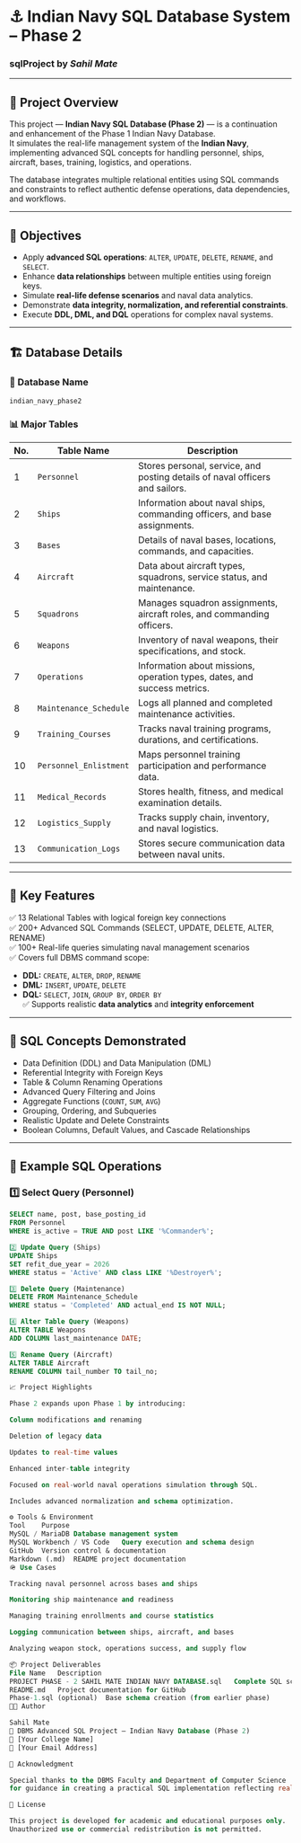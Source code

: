 # ⚓ Indian Navy SQL Database System – Phase 2  
### sqlProject by *Sahil Mate*

---

## 🧭 Project Overview
This project — **Indian Navy SQL Database (Phase 2)** — is a continuation and enhancement of the Phase 1 Indian Navy Database.  
It simulates the real-life management system of the **Indian Navy**, implementing advanced SQL concepts for handling personnel, ships, aircraft, bases, training, logistics, and operations.

The database integrates multiple relational entities using SQL commands and constraints to reflect authentic defense operations, data dependencies, and workflows.

---

## 🎯 Objectives
- Apply **advanced SQL operations**: `ALTER`, `UPDATE`, `DELETE`, `RENAME`, and `SELECT`.  
- Enhance **data relationships** between multiple entities using foreign keys.  
- Simulate **real-life defense scenarios** and naval data analytics.  
- Demonstrate **data integrity, normalization, and referential constraints**.  
- Execute **DDL, DML, and DQL** operations for complex naval systems.

---

## 🏗️ Database Details
### 📘 Database Name
`indian_navy_phase2`

### 📊 Major Tables
| No. | Table Name | Description |
|-----|-------------|-------------|
| 1 | `Personnel` | Stores personal, service, and posting details of naval officers and sailors. |
| 2 | `Ships` | Information about naval ships, commanding officers, and base assignments. |
| 3 | `Bases` | Details of naval bases, locations, commands, and capacities. |
| 4 | `Aircraft` | Data about aircraft types, squadrons, service status, and maintenance. |
| 5 | `Squadrons` | Manages squadron assignments, aircraft roles, and commanding officers. |
| 6 | `Weapons` | Inventory of naval weapons, their specifications, and stock. |
| 7 | `Operations` | Information about missions, operation types, dates, and success metrics. |
| 8 | `Maintenance_Schedule` | Logs all planned and completed maintenance activities. |
| 9 | `Training_Courses` | Tracks naval training programs, durations, and certifications. |
| 10 | `Personnel_Enlistment` | Maps personnel training participation and performance data. |
| 11 | `Medical_Records` | Stores health, fitness, and medical examination details. |
| 12 | `Logistics_Supply` | Tracks supply chain, inventory, and naval logistics. |
| 13 | `Communication_Logs` | Stores secure communication data between naval units. |

---

## 🧱 Key Features
✅ 13 Relational Tables with logical foreign key connections  
✅ 200+ Advanced SQL Commands (SELECT, UPDATE, DELETE, ALTER, RENAME)  
✅ 100+ Real-life queries simulating naval management scenarios  
✅ Covers full DBMS command scope:
- **DDL:** `CREATE`, `ALTER`, `DROP`, `RENAME`
- **DML:** `INSERT`, `UPDATE`, `DELETE`
- **DQL:** `SELECT`, `JOIN`, `GROUP BY`, `ORDER BY`  
✅ Supports realistic **data analytics** and **integrity enforcement**

---

## 🧠 SQL Concepts Demonstrated
- Data Definition (DDL) and Data Manipulation (DML)
- Referential Integrity with Foreign Keys  
- Table & Column Renaming Operations  
- Advanced Query Filtering and Joins  
- Aggregate Functions (`COUNT`, `SUM`, `AVG`)  
- Grouping, Ordering, and Subqueries  
- Realistic Update and Delete Constraints  
- Boolean Columns, Default Values, and Cascade Relationships  

---

## 🧩 Example SQL Operations

### 1️⃣ Select Query (Personnel)
```sql
SELECT name, post, base_posting_id
FROM Personnel
WHERE is_active = TRUE AND post LIKE '%Commander%';

2️⃣ Update Query (Ships)
UPDATE Ships
SET refit_due_year = 2026
WHERE status = 'Active' AND class LIKE '%Destroyer%';

3️⃣ Delete Query (Maintenance)
DELETE FROM Maintenance_Schedule
WHERE status = 'Completed' AND actual_end IS NOT NULL;

4️⃣ Alter Table Query (Weapons)
ALTER TABLE Weapons
ADD COLUMN last_maintenance DATE;

5️⃣ Rename Query (Aircraft)
ALTER TABLE Aircraft
RENAME COLUMN tail_number TO tail_no;

📈 Project Highlights

Phase 2 expands upon Phase 1 by introducing:

Column modifications and renaming

Deletion of legacy data

Updates to real-time values

Enhanced inter-table integrity

Focused on real-world naval operations simulation through SQL.

Includes advanced normalization and schema optimization.

⚙️ Tools & Environment
Tool	Purpose
MySQL / MariaDB	Database management system
MySQL Workbench / VS Code	Query execution and schema design
GitHub	Version control & documentation
Markdown (.md)	README project documentation
🪖 Use Cases

Tracking naval personnel across bases and ships

Monitoring ship maintenance and readiness

Managing training enrollments and course statistics

Logging communication between ships, aircraft, and bases

Analyzing weapon stock, operations success, and supply flow

📦 Project Deliverables
File Name	Description
PROJECT PHASE - 2 SAHIL MATE INDIAN NAVY DATABASE.sql	Complete SQL script with all queries and operations
README.md	Project documentation for GitHub
Phase-1.sql (optional)	Base schema creation (from earlier phase)
👨‍💻 Author

Sahil Mate
📘 DBMS Advanced SQL Project – Indian Navy Database (Phase 2)
🏫 [Your College Name]
📧 [Your Email Address]

🏅 Acknowledgment

Special thanks to the DBMS Faculty and Department of Computer Science
for guidance in creating a practical SQL implementation reflecting real-world defense data systems.

🧾 License

This project is developed for academic and educational purposes only.
Unauthorized use or commercial redistribution is not permitted.
